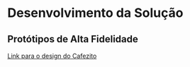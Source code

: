 # Desenvolvimento da Solução

## Protótipos de Alta Fidelidade

[Link para o design do Cafezito](https://www.figma.com/design/PXGvrV1yOKYVlVUGVmsEK7/Untitled?node-id=0-1&t=duDiO5aLMPOSM50S-1)
